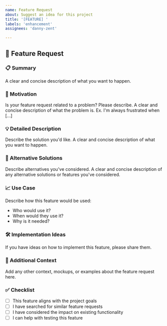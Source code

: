 ```yaml
---
name: Feature Request
about: Suggest an idea for this project
title: '[FEATURE] '
labels: 'enhancement'
assignees: 'danny-zent'

---
```


## 🚀 Feature Request

### 📋 Summary
A clear and concise description of what you want to happen.

### 🎯 Motivation
Is your feature request related to a problem? Please describe.
A clear and concise description of what the problem is. Ex. I'm always frustrated when [...]

### 💡 Detailed Description
Describe the solution you'd like.
A clear and concise description of what you want to happen.

### 🔄 Alternative Solutions
Describe alternatives you've considered.
A clear and concise description of any alternative solutions or features you've considered.

### 📈 Use Case
Describe how this feature would be used:
- Who would use it?
- When would they use it?
- Why is it needed?

### 🛠️ Implementation Ideas
If you have ideas on how to implement this feature, please share them.

### 📝 Additional Context
Add any other context, mockups, or examples about the feature request here.

### ✅ Checklist
- [ ] This feature aligns with the project goals
- [ ] I have searched for similar feature requests
- [ ] I have considered the impact on existing functionality
- [ ] I can help with testing this feature
